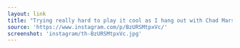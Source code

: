```yaml
---
layout: link
title: "Trying really hard to play it cool as I hang out with Chad Marshall."
source: 'https://www.instagram.com/p/BzURSMtpxVc/'
screenshot: 'instagram/th-BzURSMtpxVc.jpg'
---
```


